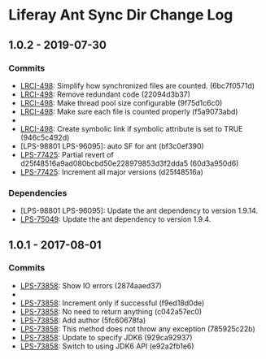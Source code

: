 # Liferay Ant Sync Dir Change Log

## 1.0.2 - 2019-07-30

### Commits
- [LRCI-498]: Simplify how synchronized files are counted. (6bc7f0571d)
- [LRCI-498]: Remove redundant code (22094d3b37)
- [LRCI-498]: Make thread pool size configurable (9f75d1c6c0)
- [LRCI-498]: Make sure each file is counted properly (f5a9073abd)
- [LRCI-498]: Simplify (1e2f8d53f5)
- [LRCI-498]: Create symbolic link if symbolic attribute is set to TRUE
(946c5c492d)
- [LPS-98801 LPS-96095]: auto SF for ant (bf3c0ef390)
- [LPS-77425]: Partial revert of d25f48516a9ad080bcbd50e228979853d3f2dda5
(60d3a950d6)
- [LPS-77425]: Increment all major versions (d25f48516a)

### Dependencies
- [LPS-98801 LPS-96095]: Update the ant dependency to version 1.9.14.
- [LPS-75049]: Update the ant dependency to version 1.9.4.

## 1.0.1 - 2017-08-01

### Commits
- [LPS-73858]: Show IO errors (2874aaed37)
- [LPS-73858]: Rename (0b324d762f)
- [LPS-73858]: Increment only if successful (f9ed18d0de)
- [LPS-73858]: No need to return anything (c042a57ec0)
- [LPS-73858]: Add author (5fc60678fa)
- [LPS-73858]: This method does not throw any exception (785925c22b)
- [LPS-73858]: Update to specify JDK6 (929ca92937)
- [LPS-73858]: Switch to using JDK6 API (e92a2fb1e6)

[LPS-73858]: https://issues.liferay.com/browse/LPS-73858
[LPS-75049]: https://issues.liferay.com/browse/LPS-75049
[LPS-77425]: https://issues.liferay.com/browse/LPS-77425
[LPS-96095]: https://issues.liferay.com/browse/LPS-96095
[LPS-98801]: https://issues.liferay.com/browse/LPS-98801
[LRCI-498]: https://issues.liferay.com/browse/LRCI-498